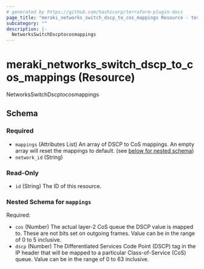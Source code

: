 ```yaml
---
# generated by https://github.com/hashicorp/terraform-plugin-docs
page_title: "meraki_networks_switch_dscp_to_cos_mappings Resource - terraform-provider-meraki"
subcategory: ""
description: |-
  NetworksSwitchDscptocosmappings
---
```


# meraki_networks_switch_dscp_to_cos_mappings (Resource)

NetworksSwitchDscptocosmappings



<!-- schema generated by tfplugindocs -->
## Schema

### Required

- `mappings` (Attributes List) An array of DSCP to CoS mappings. An empty array will reset the mappings to default. (see [below for nested schema](#nestedatt--mappings))
- `network_id` (String)

### Read-Only

- `id` (String) The ID of this resource.

<a id="nestedatt--mappings"></a>
### Nested Schema for `mappings`

Required:

- `cos` (Number) The actual layer-2 CoS queue the DSCP value is mapped to. These are not bits set on outgoing frames. Value can be in the range of 0 to 5 inclusive.
- `dscp` (Number) The Differentiated Services Code Point (DSCP) tag in the IP header that will be mapped to a particular Class-of-Service (CoS) queue. Value can be in the range of 0 to 63 inclusive.


